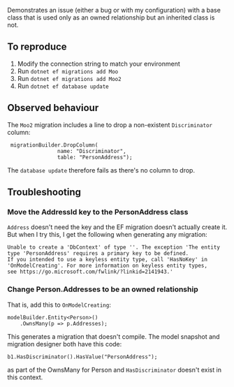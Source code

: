 Demonstrates an issue (either a bug or with my configuration) with a base class that is used only as an owned relationship but an inherited class is not.

## To reproduce

1. Modify the connection string to match your environment
2. Run `dotnet ef migrations add Moo`
3. Run `dotnet ef migrations add Moo2`
4. Run `dotnet ef database update`

## Observed behaviour

The `Moo2` migration includes a line to drop a non-existent `Discriminator` column:

```
 migrationBuilder.DropColumn(
                name: "Discriminator",
                table: "PersonAddress");
```

The `database update` therefore fails as there's no column to drop.

## Troubleshooting

### Move the AddressId key to the PersonAddress class

`Address` doesn't need the key and the EF migration doesn't actually create it. But when I try this, I get the following when generating any migration:

```
Unable to create a 'DbContext' of type ''. The exception 'The entity type 'PersonAddress' requires a primary key to be defined.
If you intended to use a keyless entity type, call 'HasNoKey' in 'OnModelCreating'. For more information on keyless entity types,
see https://go.microsoft.com/fwlink/?linkid=2141943.'
```

### Change Person.Addresses to be an owned relationship

That is, add this to `OnModelCreating`:

```
modelBuilder.Entity<Person>()
    .OwnsMany(p => p.Addresses);
```

This generates a migration that doesn't compile. The model snapshot and migration designer both have this code:

```
b1.HasDiscriminator().HasValue("PersonAddress");
```

as part of the OwnsMany for Person and `HasDiscriminator` doesn't exist in this context.
